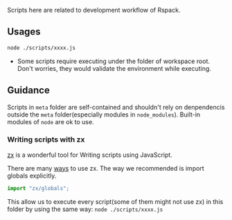 Scripts here are related to development workflow of Rspack.

## Usages

```bash
node ./scripts/xxxx.js
```

- Some scripts require executing under the folder of workspace root. Don't worries, they would validate the environment while executing.

## Guidance

Scripts in `meta` folder are self-contained and shouldn't rely on denpendencis outside the `meta` folder(especially modules in `node_modules`). Built-in modules of `node` are ok to use.

### Writing scripts with zx

[zx](https://github.com/google/zx) is a wonderful tool for Writing scripts using JavaScript.

There are many [ways](https://github.com/google/zx#documentation) to use zx. The way we recommended is import globals explicitly.

```js
import "zx/globals";
```

This allow us to execute every script(some of them might not use zx) in this folder by using the same way: `node ./scripts/xxxx.js`
